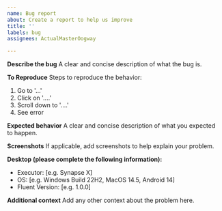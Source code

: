 ```yaml
---
name: Bug report
about: Create a report to help us improve
title: ''
labels: bug
assignees: ActualMasterOogway

---
```


**Describe the bug**
A clear and concise description of what the bug is.

**To Reproduce**
Steps to reproduce the behavior:
1. Go to '...'
2. Click on '....'
3. Scroll down to '....'
4. See error

**Expected behavior**
A clear and concise description of what you expected to happen.

**Screenshots**
If applicable, add screenshots to help explain your problem.

**Desktop (please complete the following information):**
 - Executor: [e.g. Synapse X]
 - OS: [e.g. Windows Build 22H2, MacOS 14.5, Android 14]
 - Fluent Version: [e.g. 1.0.0]

**Additional context**
Add any other context about the problem here.
